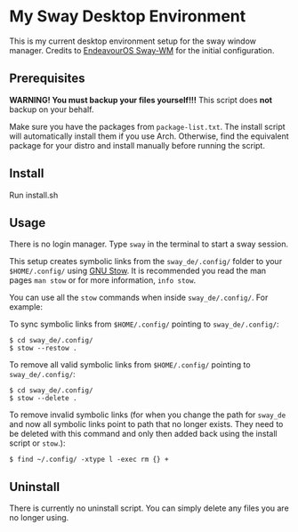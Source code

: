 # My Sway Desktop Environment
This is my current desktop environment setup for the sway window manager. Credits to [EndeavourOS Sway-WM](https://github.com/EndeavourOS-Community-Editions/sway) for the initial configuration.

## Prerequisites
**WARNING! You must backup your files yourself!!!** This script does **not** backup on your behalf.

Make sure you have the packages from ```package-list.txt```. The install script will automatically install them if you use Arch. Otherwise, find the equivalent package for your distro and install manually before running the script.

## Install
Run install.sh

## Usage
There is no login manager. Type ```sway``` in the terminal to start a sway session.

This setup creates symbolic links from the ```sway_de/.config/``` folder to your ```$HOME/.config/``` using [GNU Stow](https://www.gnu.org/software/stow/). It is recommended you read the man pages ```man stow``` or for more information, ```info stow```.

You can use all the ```stow``` commands when inside ```sway_de/.config/```. For example:

To sync symbolic links from ```$HOME/.config/``` pointing to ```sway_de/.config/```:
```console
$ cd sway_de/.config/
$ stow --restow .
```

To remove all valid symbolic links from ```$HOME/.config/``` pointing to ```sway_de/.config/```:
```console
$ cd sway_de/.config/
$ stow --delete .
```

To remove invalid symbolic links (for when you change the path for ```sway_de``` and now all symbolic links point to path that no longer exists. They need to be deleted with this command and only then added back using the install script or ```stow```.):
```console
$ find ~/.config/ -xtype l -exec rm {} +
```

## Uninstall
There is currently no uninstall script. You can simply delete any files you are no longer using.

